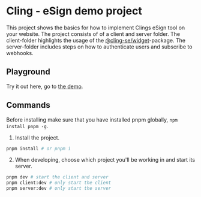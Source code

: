 # Cling - eSign demo project
This project shows the basics for how to implement Clings eSign tool on your website.
The project consists of of a client and server folder. The client-folder highlights the usage of the [@cling-se/widget](https://www.npmjs.com/package/@cling-se/widget)-package. The server-folder includes steps on how to authenticate users and subscribe to webhooks.

## Playground
Try it out here, go to [the demo](https://stackblitz.com/github/clinggroup/partner-demo).

## Commands
Before installing make sure that you have installed pnpm globally, `npm install pnpm -g`.

1. Install the project.
  ```sh
  pnpm install # or pnpm i
  ```
2. When developing, choose which project you'll be working in and start its server.
  ```sh
  pnpm dev # start the client and server
  pnpm client:dev # only start the client
  pnpm server:dev # only start the server
  ```
